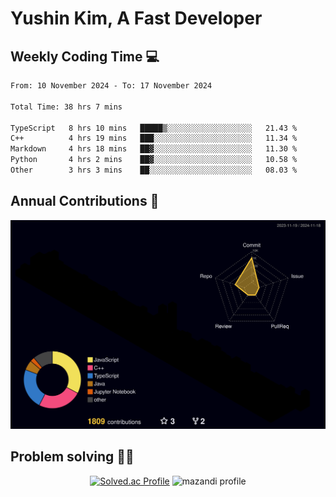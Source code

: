 # Yushin Kim, A Fast Developer

## Weekly Coding Time 💻

<!--START_SECTION:waka-->

```txt
From: 10 November 2024 - To: 17 November 2024

Total Time: 38 hrs 7 mins

TypeScript   8 hrs 10 mins   █████▒░░░░░░░░░░░░░░░░░░░   21.43 %
C++          4 hrs 19 mins   ███░░░░░░░░░░░░░░░░░░░░░░   11.34 %
Markdown     4 hrs 18 mins   ██▓░░░░░░░░░░░░░░░░░░░░░░   11.30 %
Python       4 hrs 2 mins    ██▓░░░░░░░░░░░░░░░░░░░░░░   10.58 %
Other        3 hrs 3 mins    ██░░░░░░░░░░░░░░░░░░░░░░░   08.03 %
```

<!--END_SECTION:waka-->

## Annual Contributions 🏃

![](./profile-3d-contrib/profile-night-rainbow.svg)

## Problem solving 👨‍💻

<div align="center">

[![Solved.ac Profile](http://mazassumnida.wtf/api/v2/generate_badge?boj=kys010306)](https://solved.ac/kys010306)
![mazandi profile](http://mazandi.herokuapp.com/api?handle=kys010306&theme=dark)

</div>
